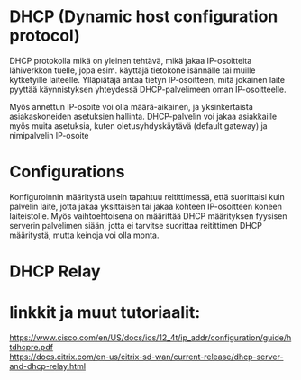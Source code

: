 # DHCP (Dynamic host configuration protocol) 

DHCP protokolla mikä on yleinen tehtävä, mikä jakaa IP-osoitteita lähiverkkon tuelle, jopa esim. käyttäjä tietokone isännälle tai muille kytketyille laiteelle.
Ylläpiätäjä antaa tietyn IP-osoitteen, mitä jokainen laite pyyttää käynnistyksen  yhteydessä DHCP-palvelimeen oman IP-osoitteelle.

Myös annettun IP-osoite voi olla määrä-aikainen, ja yksinkertaista asiakaskoneiden asetuksien hallinta. DHCP-palvelin voi jakaa asiakkaille myös muita asetuksia, kuten oletusyhdyskäytävä (default gateway) ja nimipalvelin IP-osoite

# Configurations

Konfiguroinnin määritystä usein tapahtuu reitittimessä, että suorittaisi kuin palvelin laite, jotta jakaa yksittäisen tai jakaa kohteen IP-osoitteen koneen laiteistolle. Myös vaihtoehtoisena on määrittää DHCP määrityksen fyysisen serverin palvelimen siään, jotta ei tarvitse suorittaa reitittimen DHCP määritystä, mutta keinoja voi olla monta.

# DHCP Relay

# linkkit ja muut tutoriaalit:<br>
https://www.cisco.com/en/US/docs/ios/12_4t/ip_addr/configuration/guide/htdhcpre.pdf <br>
https://docs.citrix.com/en-us/citrix-sd-wan/current-release/dhcp-server-and-dhcp-relay.html <br>
<br>
<br>
<br>
<br>
<br>
